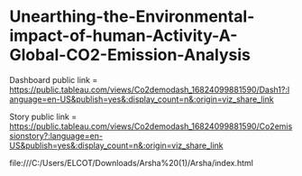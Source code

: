 # Unearthing-the-Environmental-impact-of-human-Activity-A-Global-CO2-Emission-Analysis


Dashboard public link = https://public.tableau.com/views/Co2demodash_16824099881590/Dash1?:language=en-US&publish=yes&:display_count=n&:origin=viz_share_link

Story public link = https://public.tableau.com/views/Co2demodash_16824099881590/Co2emissionstory?:language=en-US&publish=yes&:display_count=n&:origin=viz_share_link

file:///C:/Users/ELCOT/Downloads/Arsha%20(1)/Arsha/index.html
